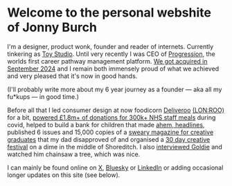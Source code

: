 
<h1 class="text-aubergine-700 xerox"> Welcome to the personal webshite of Jonny Burch</h1>

I'm a designer, product wonk, founder and reader of internets. Currently tinkering as [Toy Studio]("https://toy.studio").
Until very recently I was CEO of [Progression]("https://progression.co"), the worlds first career pathway management platform. [We got acquired in September 2024](https://progression.co/blog/progression-is-joining-the-career-io-family/) and I remain both immensely proud of what we achieved and very pleased that it's now in good hands.

(I'll probably write more about my 6 year journey as a founder — aka all my fu*kups — in good time.)

<p class="subtitle">Before all that I led consumer design at now foodicorn <a href="https://deliveroo.co.uk">Deliveroo</a> <a href="https://www.google.com/finance/quote/ROO:LON?sa=X&ved=2ahUKEwivtq-vmqGHAxV0TEEAHTLMCAQQ3ecFegQIMBAX" class="">(LON:ROO)</a> for a bit, <a href="https://mealsforthenhs.org">powered £1.8m+ of donations for 300k+ NHS staff meals</a> during covid, helped to build a bank for children that made <a href="https://https://www.dailymail.co.uk/news/article-2714436/Debit-card-lets-children-buy-porn-alcohol-weapons-blocked-thanks-Mail-Sunday.html">ahem, headlines</a>, published 6 issues and 15,000 copies of a <a href="https://shellsuitzombie.co.uk">sweary magazine for creative graduates</a> that my dad disapproved of and organised a <a href="https://vimeo.com/82980736">30 day creative festival</a> on a dime in the middle of Shoreditch. I also <a href="https://jonnyburch.com/goldie-interview/">interviewed Goldie</a> and watched him chainsaw a tree, which was nice.</p>
<p class="subtitle">I can mainly be found online on <a href="https://x.com/jonnyburch">X</a>, <a href="https://bsky.app/profile/jonnyburch.com">Bluesky</a> or <a href="https://linkedin.com/in/jonnyburch">LinkedIn</a> or adding occasional longer updates on this site (see below).</p>